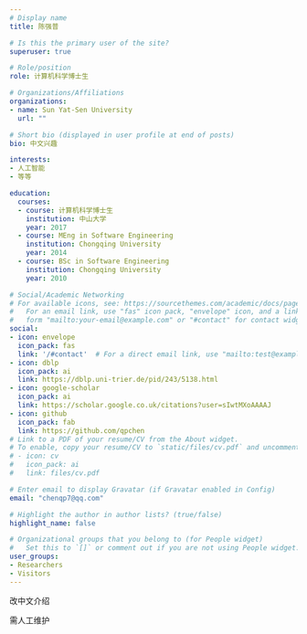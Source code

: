 ```yaml
---
# Display name
title: 陈强普

# Is this the primary user of the site?
superuser: true

# Role/position
role: 计算机科学博士生

# Organizations/Affiliations
organizations:
- name: Sun Yat-Sen University
  url: ""

# Short bio (displayed in user profile at end of posts)
bio: 中文兴趣

interests:
- 人工智能
- 等等

education:
  courses:
  - course: 计算机科学博士生
    institution: 中山大学
    year: 2017
  - course: MEng in Software Engineering
    institution: Chongqing University
    year: 2014
  - course: BSc in Software Engineering
    institution: Chongqing University
    year: 2010

# Social/Academic Networking
# For available icons, see: https://sourcethemes.com/academic/docs/page-builder/#icons
#   For an email link, use "fas" icon pack, "envelope" icon, and a link in the
#   form "mailto:your-email@example.com" or "#contact" for contact widget.
social:
- icon: envelope
  icon_pack: fas
  link: '/#contact'  # For a direct email link, use "mailto:test@example.org".
- icon: dblp
  icon_pack: ai
  link: https://dblp.uni-trier.de/pid/243/5138.html
- icon: google-scholar
  icon_pack: ai
  link: https://scholar.google.co.uk/citations?user=sIwtMXoAAAAJ
- icon: github
  icon_pack: fab
  link: https://github.com/qpchen
# Link to a PDF of your resume/CV from the About widget.
# To enable, copy your resume/CV to `static/files/cv.pdf` and uncomment the lines below.
# - icon: cv
#   icon_pack: ai
#   link: files/cv.pdf

# Enter email to display Gravatar (if Gravatar enabled in Config)
email: "chenqp7@qq.com"

# Highlight the author in author lists? (true/false)
highlight_name: false

# Organizational groups that you belong to (for People widget)
#   Set this to `[]` or comment out if you are not using People widget.
user_groups:
- Researchers
- Visitors
---
```


改中文介绍

需人工维护
